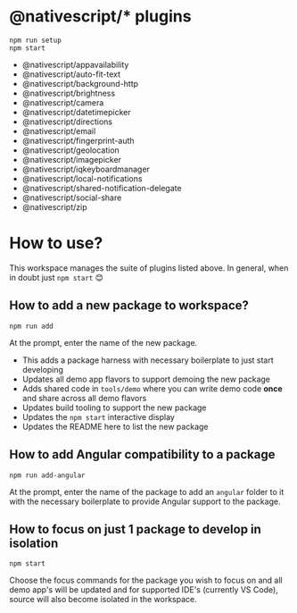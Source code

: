 # @nativescript/\* plugins

```
npm run setup
npm start
```

- @nativescript/appavailability
- @nativescript/auto-fit-text
- @nativescript/background-http
- @nativescript/brightness
- @nativescript/camera
- @nativescript/datetimepicker
- @nativescript/directions
- @nativescript/email
- @nativescript/fingerprint-auth
- @nativescript/geolocation
- @nativescript/imagepicker
- @nativescript/iqkeyboardmanager
- @nativescript/local-notifications
- @nativescript/shared-notification-delegate
- @nativescript/social-share
- @nativescript/zip

# How to use?

This workspace manages the suite of plugins listed above. In general, when in doubt just `npm start` 😊

## How to add a new package to workspace?

```
npm run add
```

At the prompt, enter the name of the new package.

- This adds a package harness with necessary boilerplate to just start developing
- Updates all demo app flavors to support demoing the new package
- Adds shared code in `tools/demo` where you can write demo code **once** and share across all demo flavors
- Updates build tooling to support the new package
- Updates the `npm start` interactive display
- Updates the README here to list the new package

## How to add Angular compatibility to a package

```
npm run add-angular
```

At the prompt, enter the name of the package to add an `angular` folder to it with the necessary boilerplate to provide Angular support to the package.

## How to focus on just 1 package to develop in isolation

```
npm start
```

Choose the focus commands for the package you wish to focus on and all demo app's will be updated and for supported IDE's (currently VS Code), source will also become isolated in the workspace.
